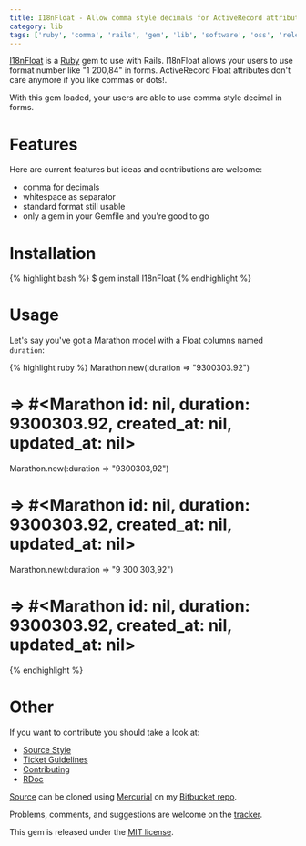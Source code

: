 ```yaml
---
title: I18nFloat - Allow comma style decimals for ActiveRecord attributes
category: lib
tags: ['ruby', 'comma', 'rails', 'gem', 'lib', 'software', 'oss', 'release', 'decimal', 'float']
---
```


[I18nFloat](https://bitbucket.org/Bounga/i18nfloat/) is a [Ruby](http://www.ruby-lang.org) gem to use with Rails. I18nFloat allows your users to use format number like "1 200,84" in forms. ActiveRecord Float attributes don't care anymore if you like commas or dots!.

With this gem loaded, your users are able to use comma style decimal in forms.

Features
========

Here are current features but ideas and contributions are welcome:

- comma for decimals
- whitespace as separator
- standard format still usable
- only a gem in your Gemfile and you're good to go

Installation
============

{% highlight bash %}
$ gem install I18nFloat
{% endhighlight %}

Usage
=====

Let's say you've got a Marathon model with a Float columns named `duration`:

{% highlight ruby %}
Marathon.new(:duration => "9300303.92")
# => #<Marathon id: nil, duration: 9300303.92, created_at: nil, updated_at: nil>
Marathon.new(:duration => "9300303,92")
# => #<Marathon id: nil, duration: 9300303.92, created_at: nil, updated_at: nil>
Marathon.new(:duration => "9 300 303,92")
# => #<Marathon id: nil, duration: 9300303.92, created_at: nil, updated_at: nil>
{% endhighlight %}

Other
=====

If you want to contribute you should take a look at:

- [Source Style](http://www.bitbucket.org/Bounga/i18nfloat/wiki/SourceStyle)
- [Ticket Guidelines](http://www.bitbucket.org/Bounga/i18nfloat/wiki/TicketGuidelines)
- [Contributing](http://www.bitbucket.org/Bounga/i18nfloat/wiki/Contributing)
- [RDoc](http://rubydoc.info/gems/I18nFloat/)

[Source](http://www.bitbucket.org/Bounga/i18nfloat/src) can be cloned using [Mercurial](http://mercurial.selenic.com/) on my [Bitbucket repo](https://bitbucket.org/Bounga/i18nfloat).

Problems, comments, and suggestions are welcome on the [tracker](http://www.bitbucket.org/Bounga/i18nfloat/issues/new/).

This gem is released under the [MIT license](http://creativecommons.org/licenses/MIT/).

